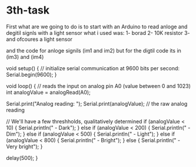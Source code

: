 # 3th-task
First what are we going to do is to start with an Arduino to read anloge and degitil signls with a light sensor what i used was: 1- borad 2- 10K resistor 3- and ofcoures a light sensor

and the code for anloge signils (im1 and im2) but for the digtil code its in (im3) and (im4)

void setup() { // initialize serial communication at 9600 bits per second: Serial.begin(9600); }

void loop() { // reads the input on analog pin A0 (value between 0 and 1023) int analogValue = analogRead(A0);

Serial.print("Analog reading: "); Serial.print(analogValue); // the raw analog reading

// We'll have a few threshholds, qualitatively determined if (analogValue < 10) { Serial.println(" - Dark"); } else if (analogValue < 200) { Serial.println(" - Dim"); } else if (analogValue < 500) { Serial.println(" - Light"); } else if (analogValue < 800) { Serial.println(" - Bright"); } else { Serial.println(" - Very bright"); }

delay(500); }
